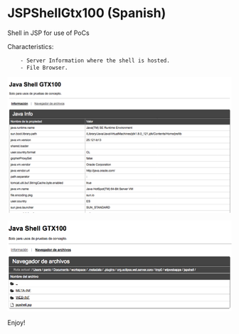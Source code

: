 # JSPShellGtx100 (Spanish)

Shell in JSP for use of PoCs

Characteristics:

        - Server Information where the shell is hosted.
        - File Browser.

![Screenshot](1.png)
	
![Screenshot](2.png)


Enjoy!
